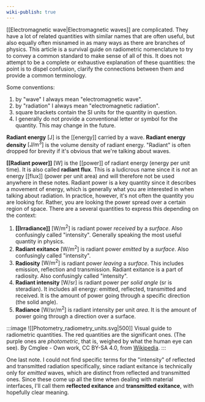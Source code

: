 ```yaml
---
wiki-publish: true
---
```

[[Electromagnetic wave|Electromagnetic waves]] are complicated. They have a lot of related quantities with similar names that are often useful, but also equally often misnamed in as many ways as there are branches of physics. This article is a survival guide on radiometric nomenclature to try to convey a common standard to make sense of all of this. It does not attempt to be a complete or exhaustive explanation of these quantities: the point is to dispel confusion, clarify the connections between them and provide a common terminology.

Some conventions:
1. by "wave" I always mean "electromagnetic wave".
2. by "radiation" I always mean "electromagnetic radiation".
3. square brackets contain the SI units for the quantity in question.
4. I generally do not provide a conventional letter or symbol for the quantity. This may change in the future.

**Radiant energy** $[\text{J}]$ is the [[energy]] carried by a wave. **Radiant energy density** $[\text{J/m}^{3}]$ is the volume density of radiant energy. "Radiant" is often dropped for brevity if it's obvious that we're talking about waves.

**[[Radiant power]]** $[\text{W}]$ is the [[power]] of radiant energy (energy per unit time). It is also called **radiant flux**. This is a ludicrous name since it is *not* an energy [[flux]] (power per unit area) and will therefore not be used anywhere in these notes. Radiant power is a key quantity since it describes a movement of energy, which is generally what you are interested in when talking about radiation. In practice, however, it's not often the quantity you are looking for. Rather, you are looking the power spread over a certain region of space. There are a several quantities to express this depending on the context:
1. **[[Irradiance]]** $[\text{W/m}^{2}]$ is radiant power *received* by a *surface*. Also confusingly called "intensity". Generally speaking the most useful quantity in physics.
2. **Radiant exitance** $[\text{W/m}^{2}]$ is radiant power *emitted* by a *surface*. Also confusingly called "intensity".
3. **Radiosity** $[\text{W/m}^{2}]$ is radiant power *leaving* a *surface*. This includes emission, reflection and transmission. Radiant exitance is a part of radiosity. Also confusingly called "intensity".
4. **Radiant intensity** $[\text{W/sr}]$ is radiant power per *solid angle* ($\text{sr}$ is steradian). It includes all energy: emitted, reflected, transmitted and received. It is the amount of power going through a specific direction (the solid angle).
5. **Radiance** $[\text{W/sr/m}^{2}]$ is radiant intensity per unit *area*. It is the amount of power going through a direction over a surface.

:::image
![[Photometry_radiometry_units.svg|500]]
Visual guide to radiometric quantities. The red quantities are the significant ones. (The purple ones are *photometric*, that is, weighed by what the human eye can see).
By Cmglee - Own work, CC BY-SA 4.0, from [Wikipedia](https://commons.wikimedia.org/w/index.php?curid=121743159).
:::

One last note. I could not find specific terms for the "intensity" of reflected and transmitted radiation specifically, since radiant exitance is technically only for *emitted* waves, which are distinct from reflected and transmitted ones. Since these come up all the time when dealing with material interfaces, I'll call them **reflected exitance** and **transmitted exitance**, with hopefully clear meaning.